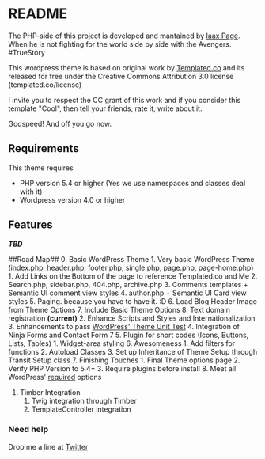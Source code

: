 # README #

The PHP-side of this project is developed and mantained by [Iaax Page](http://iaaxpage.com). When he is not fighting for the world side by side with the Avengers. #TrueStory
 
This wordpress theme is based on original work by [Templated.co](http://templated.co) and its released for free under the Creative Commons Attribution 3.0 license (templated.co/license)

I invite you to respect the CC grant of this work and if you consider this template "Cool", then tell your friends, rate it, write about it. 

Godspeed! And off you go now. 

## Requirements ##
This theme requires
* PHP version 5.4 or higher (Yes we use namespaces and classes deal with it)
* Wordpress version 4.0 or higher

## Features ##
***TBD***

##Road Map##
0. Basic WordPress Theme 
    1. Very basic WordPress Theme (index.php, header.php, footer.php, single.php, page.php, page-home.php) 
        1. Add Links on the Bottom of the page to reference Templated.co and Me
        2. Search.php, sidebar.php, 404.php, archive.php 
        3. Comments templates + Semantic UI comment view styles
        4. author.php + Semantic UI Card view styles
        5. Paging. because you have to have it. :D 
        6. Load Blog Header Image from Theme Options
        7. Include Basic Theme Options 
        8. Text domain registration **(current)**
    2. Enhance Scripts and Styles and Internationalization
    3. Enhancements to pass [WordPress' Theme Unit Test](https://codex.wordpress.org/Theme_Unit_Test)
    4. Integration of Ninja Forms and Contact Form 7
    5. Plugin for short codes (Icons, Buttons, Lists, Tables)
        1. Widget-area styling
    6. Awesomeness
        1. Add filters for functions
        2. Autoload Classes
        3. Set up Inheritance of Theme Setup through Transit Setup class
    7. Finishing Touches
        1. Final Theme options page
        2. Verify PHP Version to 5.4+
        3. Require plugins before install
    8. Meet all WordPress' [required](https://make.wordpress.org/themes/handbook/review/required/) options
1. Timber Integration
    1. Twig integration through Timber
    2. TemplateController integration


### Need help ###
Drop me a line at [Twitter](https://twitter.com/iaaxpage)
